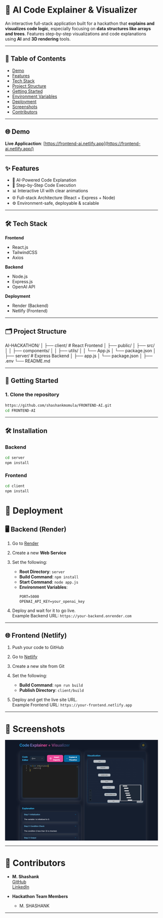 
# 🚀 AI Code Explainer & Visualizer

An interactive full-stack application built for a hackathon that **explains and visualizes code logic**, especially focusing on **data structures like arrays and trees**. Features step-by-step visualizations and code explanations using **AI** and **3D rendering** tools.

---

## 📌 Table of Contents

- [Demo](#-demo)
- [Features](#-features)
- [Tech Stack](#-tech-stack)
- [Project Structure](#-project-structure)
- [Getting Started](#-getting-started)
- [Environment Variables](#-environment-variables)
- [Deployment](#-deployment)
- [Screenshots](#-screenshots)
- [Contributors](#-contributors)

---

## 🌐 Demo

**Live Applicaction**: [https://frontend-ai.netlify.app](https://frontend-ai.netlify.app/)


---

## ✨ Features

- 🧠 AI-Powered Code Explanation
- 🔎 Step-by-Step Code Execution
- 📊 Interactive UI with clear animations
- 🌐 Full-stack Architecture (React + Express + Node)
- ⚙️ Environment-safe, deployable & scalable

---

## 🛠 Tech Stack

**Frontend**
- React.js
- TailwindCSS
- Axios

**Backend**
- Node.js
- Express.js
- OpenAI API

**Deployment**
- Render (Backend)
- Netlify (Frontend)

---

## 🗂 Project Structure

AI-HACKATHON/
│
├── client/ # React Frontend
│ ├── public/
│ ├── src/
│ │ ├── components/
│ │ ├── utils/
│ │ └── App.js
│ └── package.json
│
├── server/ # Express Backend
│ ├── app.js
│ └── package.json
│
├── .env
└── README.md


---

## 🧩 Getting Started

### 1. Clone the repository

```bash
https://github.com/shashankmomula/FRONTEND-AI.git
cd FRONTEND-AI
```

---

## 🛠️ Installation

### Backend

```bash
cd server
npm install
```

### Frontend

```bash
cd client
npm install
```

# 🚀 Deployment

## 🖥 Backend (Render)

1. Go to [Render](https://render.com)
2. Create a new **Web Service**
3. Set the following:

   - **Root Directory**: `server`
   - **Build Command**: `npm install`
   - **Start Command**: `node app.js`
   - **Environment Variables**:  
     ```env
     PORT=5000
     OPENAI_API_KEY=your_openai_key
     ```

4. Deploy and wait for it to go live.  
   Example Backend URL: `https://your-backend.onrender.com`

---

## 🌐 Frontend (Netlify)

1. Push your code to GitHub
2. Go to [Netlify](https://netlify.com)
3. Create a new site from Git
4. Set the following:

   - **Build Command**: `npm run build`
   - **Publish Directory**: `client/build`

5. Deploy and get the live site URL.  
   Example Frontend URL: `https://your-frontend.netlify.app`

---

# 📸 Screenshots



![Home](screenshots/frontend-ai-1.png)



---

# 👥 Contributors

- **M. Shashank**  
  [GitHub](https://github.com/shashankmomula)  
  [LinkedIn](https://www.linkedin.com/in/momula-shashank-92a2a925a/)

- **Hackathon Team Members**
  - M. SHASHANK 
  

---


